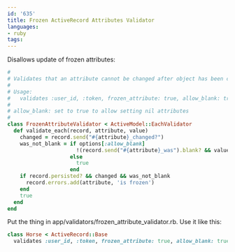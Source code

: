 ```yaml
---
id: '635'
title: Frozen ActiveRecord Attributes Validator
languages:
- ruby
tags:
---
```

Disallows update of frozen attributes:


```ruby
#
# Validates that an attribute cannot be changed after object has been created.
#
# Usage:
#   validates :user_id, :token, frozen_attribute: true, allow_blank: true
#
# allow_blank: set to true to allow setting nil attributes
#
class FrozenAttributeValidator < ActiveModel::EachValidator
  def validate_each(record, attribute, value)
    changed = record.send("#{attribute}_changed?")
    was_not_blank = if options[:allow_blank]
                      !(record.send("#{attribute}_was").blank? && value.present?)
                    else
                      true
                    end
    if record.persisted? && changed && was_not_blank
      record.errors.add(attribute, 'is frozen')
    end
    true
  end
end
```
    

Put the thing in app/validators/frozen\_attribute\_validator.rb. Use it like this:


```ruby
class Horse < ActiveRecord::Base
  validates :user_id, :token, frozen_attribute: true, allow_blank: true
```
    

